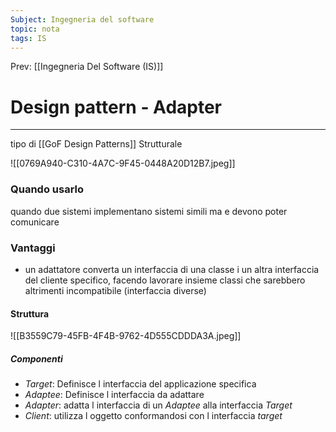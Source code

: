 ```yaml
---
Subject: Ingegneria del software
topic: nota
tags: IS
---
```


Prev: [[Ingegneria Del Software (IS)]]

# Design pattern - Adapter
---
tipo di [[GoF Design Patterns]]  Strutturale



![[0769A940-C310-4A7C-9F45-0448A20D12B7.jpeg]]
### Quando usarlo
quando due sistemi implementano sistemi simili ma e devono poter comunicare 
### Vantaggi
- un adattatore converta un interfaccia di una classe i un altra interfaccia  del cliente specifico, facendo lavorare insieme classi che sarebbero altrimenti incompatibile (interfaccia diverse)

#### Struttura
![[B3559C79-45FB-4F4B-9762-4D555CDDDA3A.jpeg]]
##### Componenti
- _Target_:  Definisce l interfaccia del applicazione specifica
- _Adaptee_:  Definisce l interfaccia da adattare
- _Adapter_: adatta l interfaccia di un _Adaptee_ alla interfaccia _Target_
- _Client_: utilizza l oggetto conformandosi con l interfaccia _target_
